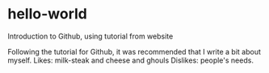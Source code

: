 # hello-world
Introduction to Github, using tutorial from website

Following the tutorial for Github, it was recommended that I write a bit about myself. Likes: milk-steak and cheese and ghouls Dislikes: people's needs.

